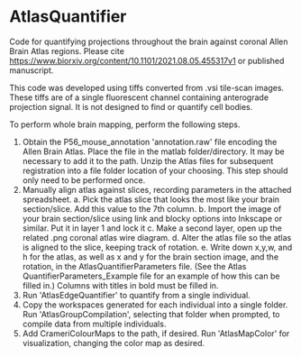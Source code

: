 # AtlasQuantifier
Code for quantifying projections throughout the brain against coronal Allen Brain Atlas regions. Please cite https://www.biorxiv.org/content/10.1101/2021.08.05.455317v1 or published manuscript.

This code was developed using tiffs converted from .vsi tile-scan images. These tiffs are of a single fluorescent channel containing anterograde projection signal. It is not designed to find or quantify cell bodies.

To perform whole brain mapping, perform the following steps. 
1) Obtain the P56_mouse_annotation 'annotation.raw' file encoding the Allen Brain Atlas. Place the file in the matlab folder/directory. It may be necessary to add it to the path. Unzip the Atlas files for subsequent registration into a file folder location of your choosing. This step should only need to be performed once. 
2) Manually align atlas against slices, recording parameters in the attached spreadsheet.
  a. Pick the atlas slice that looks the most like your brain section/slice. Add this value to the 7th column.
  b. Import the image of your brain section/slice using link and blocky options into Inkscape or similar. Put it in layer   1 and lock it
  c. Make a second layer, open up the related .png coronal atlas wire diagram.
  d. Alter the atlas file so the atlas is aligned to the slice, keeping track of rotation.
  e. Write down x,y,w, and h for the atlas, as well as x and y for the brain section image, and the rotation, in the       AtlasQuantifierParameters file. (See the Atlas QuantifierParameters_Example file for an example of how this can be       filled in.) Columns with titles in bold must be filled in.
3) Run 'AtlasEdgeQuantifier' to quantify from a single individual.
4) Copy the workspaces generated for each individual into a single folder. Run 'AtlasGroupCompilation', selecting that folder when prompted, to compile data from multiple individuals.
5) Add CrameriColourMaps to the path, if desired. Run 'AtlasMapColor' for visualization, changing the color map as desired.
